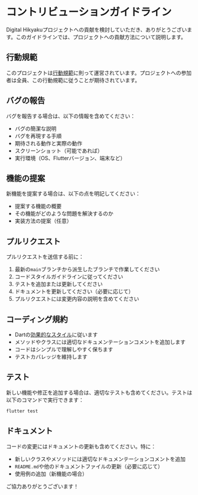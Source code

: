 # コントリビューションガイドライン

Digital Hikyakuプロジェクトへの貢献を検討していただき、ありがとうございます。このガイドラインでは、プロジェクトへの貢献方法について説明します。

## 行動規範

このプロジェクトは[行動規範](CODE_OF_CONDUCT.md)に則って運営されています。プロジェクトへの参加者は全員、この行動規範に従うことが期待されています。

## バグの報告

バグを報告する場合は、以下の情報を含めてください：

- バグの簡潔な説明
- バグを再現する手順
- 期待される動作と実際の動作
- スクリーンショット（可能であれば）
- 実行環境（OS、Flutterバージョン、端末など）

## 機能の提案

新機能を提案する場合は、以下の点を明記してください：

- 提案する機能の概要
- その機能がどのような問題を解決するのか
- 実装方法の提案（任意）

## プルリクエスト

プルリクエストを送信する前に：

1. 最新の`main`ブランチから派生したブランチで作業してください
2. コードスタイルガイドラインに従ってください
3. テストを追加または更新してください
4. ドキュメントを更新してください（必要に応じて）
5. プルリクエストには変更内容の説明を含めてください

## コーディング規約

- Dartの[効果的なスタイル](https://dart.dev/guides/language/effective-dart/style)に従います
- メソッドやクラスには適切なドキュメンテーションコメントを追加します
- コードはシンプルで理解しやすく保ちます
- テストカバレッジを維持します

## テスト

新しい機能や修正を追加する場合は、適切なテストも含めてください。テストは以下のコマンドで実行できます：

```bash
flutter test
```

## ドキュメント

コードの変更にはドキュメントの更新も含めてください。特に：

- 新しいクラスやメソッドには適切なドキュメンテーションコメントを追加
- `README.md`や他のドキュメントファイルの更新（必要に応じて）
- 使用例の追加（新機能の場合）

ご協力ありがとうございます！
